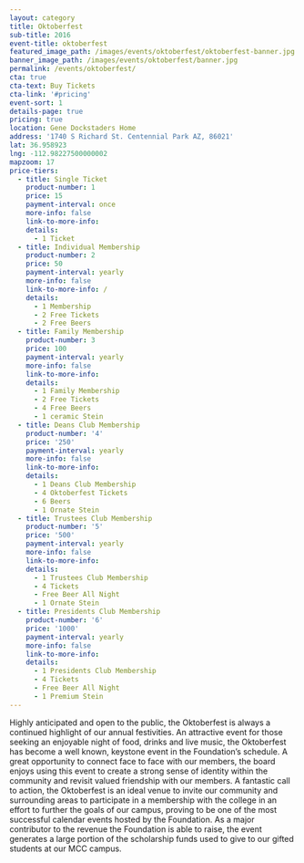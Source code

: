 ```yaml
---
layout: category
title: Oktoberfest
sub-title: 2016
event-title: oktoberfest
featured_image_path: /images/events/oktoberfest/oktoberfest-banner.jpg
banner_image_path: /images/events/oktoberfest/banner.jpg
permalink: /events/oktoberfest/
cta: true
cta-text: Buy Tickets
cta-link: '#pricing'
event-sort: 1
details-page: true
pricing: true
location: Gene Dockstaders Home
address: '1740 S Richard St. Centennial Park AZ, 86021'
lat: 36.958923
lng: -112.98227500000002
mapzoom: 17
price-tiers:
  - title: Single Ticket
    product-number: 1
    price: 15
    payment-interval: once
    more-info: false
    link-to-more-info:
    details:
      - 1 Ticket
  - title: Individual Membership
    product-number: 2
    price: 50
    payment-interval: yearly
    more-info: false
    link-to-more-info: /
    details:
      - 1 Membership
      - 2 Free Tickets
      - 2 Free Beers
  - title: Family Membership
    product-number: 3
    price: 100
    payment-interval: yearly
    more-info: false
    link-to-more-info:
    details:
      - 1 Family Membership
      - 2 Free Tickets
      - 4 Free Beers
      - 1 ceramic Stein
  - title: Deans Club Membership
    product-number: '4'
    price: '250'
    payment-interval: yearly
    more-info: false
    link-to-more-info:
    details:
      - 1 Deans Club Membership
      - 4 Oktoberfest Tickets
      - 6 Beers
      - 1 Ornate Stein
  - title: Trustees Club Membership
    product-number: '5'
    price: '500'
    payment-interval: yearly
    more-info: false
    link-to-more-info:
    details:
      - 1 Trustees Club Membership
      - 4 Tickets
      - Free Beer All Night
      - 1 Ornate Stein
  - title: Presidents Club Membership
    product-number: '6'
    price: '1000'
    payment-interval: yearly
    more-info: false
    link-to-more-info:
    details:
      - 1 Presidents Club Membership
      - 4 Tickets
      - Free Beer All Night
      - 1 Premium Stein
---
```



Highly anticipated and open to the public, the Oktoberfest is always a continued highlight of our annual festivities. An attractive event for those seeking an enjoyable night of food, drinks and live music, the Oktoberfest has become a  well known, keystone event in the Foundation’s schedule. <!--more--> A great opportunity to connect face to face with our members, the board enjoys using this event to create a strong sense of identity within the community and revisit valued friendship with our members. A fantastic call to action, the Oktoberfest is an ideal venue to invite our community and surrounding areas to participate in a membership with the college in an effort to further the goals of our campus, proving to be one of the most successful calendar events hosted by the Foundation. As a major contributor to the revenue the Foundation is able to raise, the event generates a large portion of the scholarship funds used to give to our gifted students at our MCC campus.